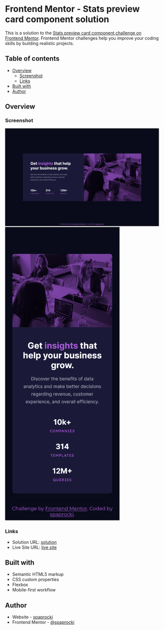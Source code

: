 # Frontend Mentor - Stats preview card component solution

This is a solution to the [Stats preview card component challenge on Frontend Mentor](https://www.frontendmentor.io/challenges/stats-preview-card-component-8JqbgoU62). Frontend Mentor challenges help you improve your coding skills by building realistic projects.

## Table of contents

- [Overview](#overview)
  - [Screenshot](#screenshot)
  - [Links](#links)
- [Built with](#built-with)
- [Author](#author)

## Overview

### Screenshot

![Desktop view screenshot](./images/screenshot-desktop.png)
![Mobile view screenshot](./images/screenshot-mobile.png)

### Links

- Solution URL: [solution](https://github.com/spaprocki/stats-preview-card-component)
- Live Site URL: [live site](https://spaprocki-stats-preview-card.netlify.app/)

## Built with

- Semantic HTML5 markup
- CSS custom properties
- Flexbox
- Mobile-first workflow

## Author

- Website - [spaprocki](https://github.com/spaprocki)
- Frontend Mentor - [@spaprocki](https://www.frontendmentor.io/profile/spaprocki)
